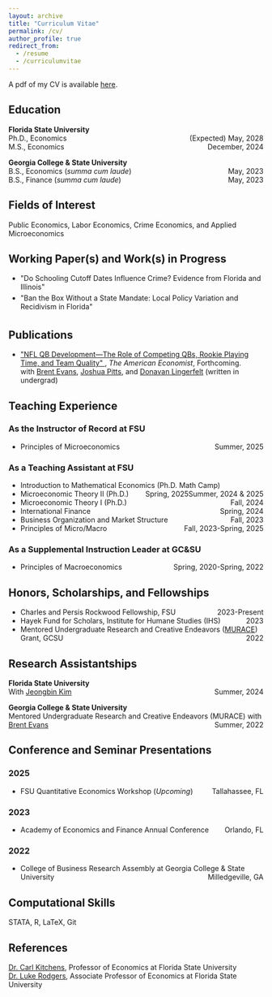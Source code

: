 ```yaml
---
layout: archive
title: "Curriculum Vitae"
permalink: /cv/
author_profile: true
redirect_from:
  - /resume
  - /curriculumvitae
---
```


A pdf of my CV is available <a href="/CV.pdf" target="_blank">here</a>.

<section id="education">
  <h2>Education</h2>
  <p>
    <strong>Florida State University</strong><br>
    Ph.D., Economics <span style="float:right;">(Expected) May, 2028</span><br>
    M.S., Economics <span style="float:right;"> December, 2024</span>
  </p>
  <p>
    <strong>Georgia College & State University</strong><br>
    B.S., Economics (<em>summa cum laude</em>) <span style="float:right;"> May, 2023</span><br>
    B.S., Finance (<em>summa cum laude</em>) <span style="float:right;"> May, 2023</span>
  </p>
</section>

<section id="fields">
  <h2>Fields of Interest</h2>
  <p>
    Public Economics, Labor Economics, Crime Economics, and Applied Microeconomics
  </p>
</section>

<section id="working-papers">
  <h2>Working Paper(s) and Work(s) in Progress</h2>
<ul>
  <li>
    "Do Schooling Cutoff Dates Influence Crime? Evidence from Florida and Illinois"
    <br>
    <span style="display: block; height: 5px;"></span>
    <!--<strong>Abstract:</strong> I exploit variation in prison facility peer composition over time to identify heterogeneous peer effects on recidivism rates based on criminal severity. Using data from the Illinois Department of Corrections, which covers the entire prison population from 2014 to 2024, I employ two proxies for individual criminal severity&mdash;sentence length and felony crime class&mdash;to measure the effect of more severe criminal peers on total recidivism, recidivism by crime type, and recidivism into more severe crimes. Additionally, I exploit exogenous medical quarantines during the COVID-19 pandemic, which abruptly reduced inmate interaction. Variation in exposure to these quarantines across facilities and time provides an additional source of identification for peer effects on recidivism. This study contributes to the rapidly growing literature on peer effects within prisons and their impact on recidivism.-->
  </li>
  <li>
    "Ban the Box Without a State Mandate: Local Policy Variation and  Recidivism in Florida"
    <br>
    <span style="display: block; height: 5px;"></span>
    <!--<strong>Abstract:</strong> [Add abstract here when ready] -->
  </li>
</ul>

<section id="publications">
  <h2>Publications</h2>
  <ul>
    <li>
      <a href="https://journals.sagepub.com/doi/pdf/10.1177/05694345241292611" target="_blank">
        "NFL QB Development—The Role of Competing QBs, Rookie Playing Time, and Team Quality"
      </a>, <em>The American Economist</em>, Forthcoming.<br>
      with <a href="https://scholar.google.com/citations?user=fIReWHEAAAAJ&hl=en" target="_blank">Brent Evans</a>, 
      <a href="https://scholar.google.com/citations?hl=en&user=l4l5cA8AAAAJ&view_op=list_works&sortby=pubdate" target="_blank">Joshua Pitts</a>, and 
      <a href="https://mises.org/profile/donavan-lingerfelt" target="_blank">Donavan Lingerfelt</a> (written in undergrad)
    </li>
  </ul>
</section>

<section>
    <h2>Teaching Experience</h2>
    <h3>As the Instructor of Record at FSU</h3>
    <ul>
        <li>Principles of Microeconomics <span style="float:right;">Summer, 2025</span></li>
    </ul>
    <h3>As a Teaching Assistant at FSU</h3>
    <ul>
      <li>Introduction to Mathematical Economics (Ph.D. Math Camp) <span style="float:right;">Summer, 2024 & 2025</span></li>  
      <li>Microeconomic Theory II (Ph.D.) <span style="float:right;">Spring, 2025</span></li>
      <li>Microeconomic Theory I (Ph.D.) <span style="float:right;">Fall, 2024</span></li>
      <li>International Finance <span style="float:right;">Spring, 2024</span></li>
      <li>Business Organization and Market Structure <span style="float:right;">Fall, 2023</span></li>
      <li>Principles of Micro/Macro <span style="float:right;">Fall, 2023-Spring, 2025</span></li>
    </ul>
    <h3>As a Supplemental Instruction Leader at GC&SU</h3>
    <ul>
        <li>Principles of Macroeconomics <span style="float:right;">Spring, 2020-Spring, 2022</span></li>
    </ul>
</section>


<section id="honors">
  <h2>Honors, Scholarships, and Fellowships</h2>
  <ul>
    <li>Charles and Persis Rockwood Fellowship, FSU <span style="float:right;">2023-Present</span></li>
    <li>Hayek Fund for Scholars, Institute for Humane Studies (IHS) <span style="float:right;">2023</span></li>
    <li>Mentored Undergraduate Research and Creative Endeavors (<a href="https://www.gcsu.edu/murace" target="_blank">MURACE</a>) Grant, GCSU <span style="float:right;">2022</span></li>
  </ul>
</section>

<section id="research-assistantships">
  <h2>Research Assistantships</h2>

  <p>
    <strong>Florida State University</strong><br>
    <span class="indent">With <a href="https://sites.google.com/site/jbkimecon/" target="_blank">Jeongbin Kim</a> 
    <span style="float:right;">Summer, 2024</span></span>
  </p>

  <p>
    <strong>Georgia College & State University</strong><br>
    <span class="indent">Mentored Undergraduate Research and Creative Endeavors (MURACE) with 
    <a href="https://scholar.google.com/citations?user=fIReWHEAAAAJ&hl=en" target="_blank">Brent Evans</a> 
    <span style="float:right;">Summer, 2022</span></span>
  </p>
</section>


<section id="presentations">
  <h2>Conference and Seminar Presentations</h2>
  
  <h3>2025</h3>
  <ul>
    <li>FSU Quantitative Economics Workshop (<em>Upcoming</em>)<span style="float: right;">Tallahassee, FL</span></li>
  </ul>

  <h3>2023</h3>
  <ul>
    <li>Academy of Economics and Finance Annual Conference <span style="float: right;">Orlando, FL</span></li>
  </ul>

  <h3>2022</h3>
  <ul>
    <li>College of Business Research Assembly at Georgia College &amp; State University <span style="float: right;">Milledgeville, GA</span></li>
  </ul>
</section>


<section id="computational-skills">
  <h2>Computational Skills</h2>
  <p>STATA, R, LaTeX, Git</p>
</section>

<section id="references">
  <h2>References</h2>
  <p>
    <a href="https://sites.google.com/site/kitchct/" target="_blank">Dr. Carl Kitchens</a>, Professor of Economics at Florida State University<br>
    <a href="https://sites.google.com/site/lukeprodgers/" target="_blank">Dr. Luke Rodgers</a>, Associate Professor of Economics at Florida State University
  </p>
</section>

